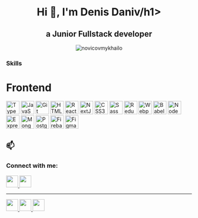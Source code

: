 <h1 align="center">Hi 👋, I'm Denis Daniv/h1>

<h2 align="center">a Junior Fullstack developer</h2> 
<p align="center"> <img src="https://komarev.com/ghpvc/?username=novicovmykhailo&label=Profile%20views&color=0e75b6&style=flat" alt="novicovmykhailo" /> </p>

### Skills

# Frontend

<p align="left">
<a href="https://www.typescriptlang.org/" target="_blank" rel="noreferrer">
<img src="https://raw.githubusercontent.com/danielcranney/readme-generator/main/public/icons/skills/typescript-colored.svg" width="36" height="36" alt="TypeScript" /></a>
<a href="https://developer.mozilla.org/en-US/docs/Web/JavaScript" target="_blank" rel="noreferrer">
<img src="https://raw.githubusercontent.com/danielcranney/readme-generator/main/public/icons/skills/javascript-colored.svg" width="36" height="36" alt="JavaScript" /></a>
<a href="https://git-scm.com/" target="_blank" rel="noreferrer">
<img src="https://raw.githubusercontent.com/danielcranney/readme-generator/main/public/icons/skills/git-colored.svg" width="36" height="36" alt="Git" /></a>
<a href="https://developer.mozilla.org/en-US/docs/Glossary/HTML5" target="_blank" rel="noreferrer">
<img src="https://raw.githubusercontent.com/danielcranney/readme-generator/main/public/icons/skills/html5-colored.svg" width="36" height="36" alt="HTML5" /></a>
<a href="https://reactjs.org/" target="_blank" rel="noreferrer">
<img src="https://raw.githubusercontent.com/danielcranney/readme-generator/main/public/icons/skills/react-colored.svg" width="36" height="36" alt="React" /></a>
<a href="https://nextjs.org/docs" target="_blank" rel="noreferrer">
<img src="https://raw.githubusercontent.com/danielcranney/readme-generator/main/public/icons/skills/nextjs-colored.svg" width="36" height="36" alt="NextJs" /></a>
<a href="https://www.w3.org/TR/CSS/#css" target="_blank" rel="noreferrer">
<img src="https://raw.githubusercontent.com/danielcranney/readme-generator/main/public/icons/skills/css3-colored.svg" width="36" height="36" alt="CSS3" /></a>
<a href="https://sass-lang.com/" target="_blank" rel="noreferrer">
<img src="https://raw.githubusercontent.com/danielcranney/readme-generator/main/public/icons/skills/sass-colored.svg" width="36" height="36" alt="Sass" /></a>
<a href="https://redux.js.org/" target="_blank" rel="noreferrer">
<img src="https://raw.githubusercontent.com/danielcranney/readme-generator/main/public/icons/skills/redux-colored.svg" width="36" height="36" alt="Redux" /></a>
<a href="https://webpack.js.org/" target="_blank" rel="noreferrer">
<img src="https://raw.githubusercontent.com/danielcranney/readme-generator/main/public/icons/skills/webpack-colored.svg" width="36" height="36" alt="Webpack" /></a>
<a href="https://babeljs.io/" target="_blank" rel="noreferrer">
<img src="https://raw.githubusercontent.com/danielcranney/readme-generator/main/public/icons/skills/babel-colored.svg" width="36" height="36" alt="Babel" /></a>
<a href="https://nodejs.org/en/" target="_blank" rel="noreferrer">
<img src="https://raw.githubusercontent.com/danielcranney/readme-generator/main/public/icons/skills/nodejs-colored.svg" width="36" height="36" alt="NodeJS" /></a>
<a href="https://expressjs.com/" target="_blank" rel="noreferrer">
<img src="https://raw.githubusercontent.com/danielcranney/readme-generator/main/public/icons/skills/express-colored.svg" width="36" height="36" alt="Express" /></a>
<a href="https://www.mongodb.com/" target="_blank" rel="noreferrer">
<img src="https://raw.githubusercontent.com/danielcranney/readme-generator/main/public/icons/skills/mongodb-colored.svg" width="36" height="36" alt="MongoDB" /></a>
<a href="https://www.postgresql.org/" target="_blank" rel="noreferrer">
<img src="https://raw.githubusercontent.com/danielcranney/readme-generator/main/public/icons/skills/postgresql-colored.svg" width="36" height="36" alt="PostgreSQL" /></a>
<a href="https://firebase.google.com/" target="_blank" rel="noreferrer">
<img src="https://raw.githubusercontent.com/danielcranney/readme-generator/main/public/icons/skills/firebase-colored.svg" width="36" height="36" alt="Firebase" /></a>
<a href="https://www.figma.com/" target="_blank" rel="noreferrer">
<img src="https://raw.githubusercontent.com/danielcranney/readme-generator/main/public/icons/skills/figma-colored.svg" width="36" height="36" alt="Figma" /></a>
</p>



## 📫 <h3 align="left">Connect with me:</h3>

<p align="left"> 
<a href="https://www.github.com/turboboyd" target="_blank" rel="noreferrer"> <picture> <source media="(prefers-color-scheme: dark)" srcset="https://raw.githubusercontent.com/danielcranney/readme-generator/main/public/icons/socials/github-dark.svg" /> <source media="(prefers-color-scheme: light)" srcset="https://raw.githubusercontent.com/danielcranney/readme-generator/main/public/icons/socials/github.svg" /> <img src="https://raw.githubusercontent.com/danielcranney/readme-generator/main/public/icons/socials/github.svg" width="32" height="32" /> </picture> </a> 
<a href="https://www.linkedin.com/in/denisdaniv" target="_blank" rel="noreferrer"> <picture> <source media="(prefers-color-scheme: dark)" srcset="https://raw.githubusercontent.com/danielcranney/readme-generator/main/public/icons/socials/linkedin-dark.svg" /> <source media="(prefers-color-scheme: light)" srcset="https://raw.githubusercontent.com/danielcranney/readme-generator/main/public/icons/socials/linkedin.svg" /> <img src="https://raw.githubusercontent.com/danielcranney/readme-generator/main/public/icons/socials/linkedin.svg" width="32" height="32" /> </picture> </a></p>

--------------------------------------

<a href="https://t.me/yourusername" target="_blank" rel="noreferrer"> 
<picture> 
<source media="(prefers-color-scheme: dark)" srcset="https://raw.githubusercontent.com/yourusername/readme-generator/main/public/icons/socials/telegram-dark.svg" /> 
<source media="(prefers-color-scheme: light)" srcset="https://raw.githubusercontent.com/yourusername/readme-generator/main/public/icons/socials/telegram.svg" /> 
<img src="https://raw.githubusercontent.com/yourusername/readme-generator/main/public/icons/socials/telegram.svg" width="32" height="32" /> 
</picture> 
</a>

<a href="https://wa.me/yourphonenumber" target="_blank" rel="noreferrer"> 
<picture> 
<source media="(prefers-color-scheme: dark)" srcset="https://raw.githubusercontent.com/yourusername/readme-generator/main/public/icons/socials/whatsapp-dark.svg" /> 
<source media="(prefers-color-scheme: light)" srcset="https://raw.githubusercontent.com/yourusername/readme-generator/main/public/icons/socials/whatsapp.svg" /> 
<img src="https://raw.githubusercontent.com/yourusername/readme-generator/main/public/icons/socials/whatsapp.svg" width="32" height="32" /> 
</picture> 
</a>

<a href="mailto:youremail@gmail.com" target="_blank" rel="noreferrer"> 
<picture> 
<source media="(prefers-color-scheme: dark)" srcset="https://raw.githubusercontent.com/yourusername/readme-generator/main/public/icons/socials/gmail-dark.svg" /> 
<source media="(prefers-color-scheme: light)" srcset="https://raw.githubusercontent.com/yourusername/readme-generator/main/public/icons/socials/gmail.svg" /> 
<img src="https://raw.githubusercontent.com/yourusername/readme-generator/main/public/icons/socials/gmail.svg" width="32" height="32" /> 
</picture> 
</a>
